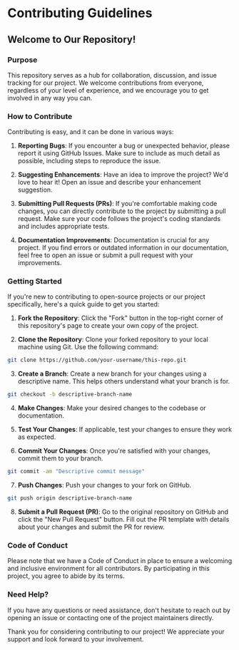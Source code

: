 # Contributing Guidelines

## Welcome to Our Repository!

### Purpose
This repository serves as a hub for collaboration, discussion, and issue tracking for our project. We welcome contributions from everyone, regardless of your level of experience, and we encourage you to get involved in any way you can.

### How to Contribute
Contributing is easy, and it can be done in various ways:

1. **Reporting Bugs**: If you encounter a bug or unexpected behavior, please report it using GitHub Issues. Make sure to include as much detail as possible, including steps to reproduce the issue.

2. **Suggesting Enhancements**: Have an idea to improve the project? We'd love to hear it! Open an issue and describe your enhancement suggestion.

3. **Submitting Pull Requests (PRs)**: If you're comfortable making code changes, you can directly contribute to the project by submitting a pull request. Make sure your code follows the project's coding standards and includes appropriate tests.

4. **Documentation Improvements**: Documentation is crucial for any project. If you find errors or outdated information in our documentation, feel free to open an issue or submit a pull request with your improvements.

### Getting Started
If you're new to contributing to open-source projects or our project specifically, here's a quick guide to get you started:

1. **Fork the Repository**: Click the "Fork" button in the top-right corner of this repository's page to create your own copy of the project.

2. **Clone the Repository**: Clone your forked repository to your local machine using Git. Use the following command:

```bash
git clone https://github.com/your-username/this-repo.git
```

3. **Create a Branch**: Create a new branch for your changes using a descriptive name. This helps others understand what your branch is for.

```bash
git checkout -b descriptive-branch-name
```

4. **Make Changes**: Make your desired changes to the codebase or documentation.

5. **Test Your Changes**: If applicable, test your changes to ensure they work as expected.

6. **Commit Your Changes**: Once you're satisfied with your changes, commit them to your branch.

```bash
git commit -am "Descriptive commit message"
```

7. **Push Changes**: Push your changes to your fork on GitHub.

```bash
git push origin descriptive-branch-name
```

8. **Submit a Pull Request (PR)**: Go to the original repository on GitHub and click the "New Pull Request" button. Fill out the PR template with details about your changes and submit the PR for review.

### Code of Conduct
Please note that we have a Code of Conduct in place to ensure a welcoming and inclusive environment for all contributors. By participating in this project, you agree to abide by its terms.

### Need Help?
If you have any questions or need assistance, don't hesitate to reach out by opening an issue or contacting one of the project maintainers directly.

Thank you for considering contributing to our project! We appreciate your support and look forward to your involvement.

